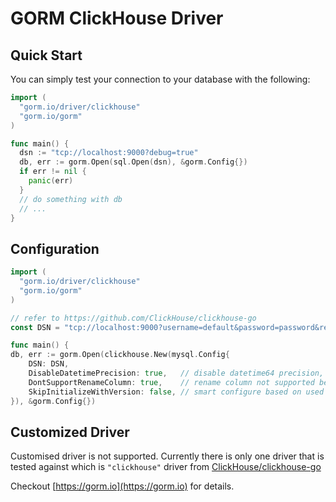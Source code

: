 # GORM ClickHouse Driver

## Quick Start

You can simply test your connection to your database with the following:
```go
import (
  "gorm.io/driver/clickhouse"
  "gorm.io/gorm"
)

func main() {
  dsn := "tcp://localhost:9000?debug=true"
  db, err := gorm.Open(sql.Open(dsn), &gorm.Config{})
  if err != nil {
    panic(err)
  }
  // do something with db
  // ...
}
```


## Configuration


```go
import (
  "gorm.io/driver/clickhouse"
  "gorm.io/gorm"
)

// refer to https://github.com/ClickHouse/clickhouse-go
const DSN = "tcp://localhost:9000?username=default&password=password&read_timeout=10&write_timeout=20"

func main() {
db, err := gorm.Open(clickhouse.New(mysql.Config{
    DSN: DSN, 
    DisableDatetimePrecision: true,   // disable datetime64 precision, not supported before clickhouse 20.4
    DontSupportRenameColumn: true,    // rename column not supported before clickhouse 20.4
    SkipInitializeWithVersion: false, // smart configure based on used version
}), &gorm.Config{})
```

## Customized Driver

Customised driver is not supported. Currently there is only one driver that is tested against which is `"clickhouse"` driver from [ClickHouse/clickhouse-go](https://github.com/ClickHouse/clickhouse-go)


Checkout [https://gorm.io](https://gorm.io) for details.
